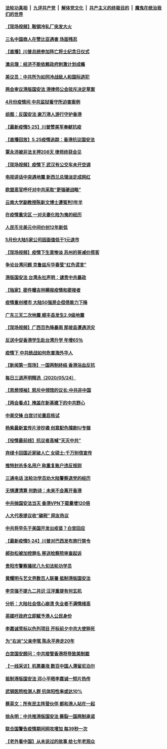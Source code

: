 ####  [法轮功真相](../../../../basic/blob/master/README.md?t=05260201) &nbsp;|&nbsp; [九评共产党](../../../../9ping.md/blob/master/README.md?t=05260201) &nbsp;|&nbsp; [解体党文化](../../../../jtdwh.md/blob/master/README.md?t=05260201)  &nbsp;|&nbsp; [共产主义的终极目的](../../../../gczydzjmd.md/blob/master/README.md?t=05260201) &nbsp;|&nbsp; [魔鬼在统治我们的世界](../../../../mgztzwmdsj.md/blob/master/README.md?t=05260201) 

#### [【现场视频】鞍钢冷轧厂突发大火](../pages/nsc413/n12135630.md?t=05260201) 

#### [三名中国商人在赞比亚遇害 场面残忍](../pages/nsc413/n12135591.md?t=05260201) 

#### [【直播】川普总统参加阵亡将士纪念日仪式](../pages/nsc413/n12135420.md?t=05260201) 

#### [澳总理：经济不能依赖政府刺激计划成瘾](../pages/nsc413/n12135474.md?t=05260201) 

#### [美议员：中共所为如同冷战敌人和国际逃犯](../pages/nsc413/n12135413.md?t=05260201) 

#### [两会审议港版国安法 港律师公会驳斥决定草案](../pages/nsc413/n12134928.md?t=05260201) 

#### [4月份疫情间 中共监狱看守所迫害案例](../pages/nsc413/n12133086.md?t=05260201) 

#### [组图：反国安法 逾万港人游行守护香港](../pages/nsc413/n12135062.md?t=05260201) 

#### [【最新疫情5·25】川普赞美军奉献抗疫](../pages/nsc413/n12129818.md?t=05260201) 

#### [【直播回放】5.25疫情追踪：香港抗议国安法](../pages/nsc413/n12135040.md?t=05260201) 

#### [覃永沛被非法关押208天 律师终获会见](../pages/nsc413/n12135006.md?t=05260201) 

#### [【现场视频】疫情下 武汉有公交车未开空调](../pages/nsc413/n12134869.md?t=05260201) 

#### [电视讲话中突遇地震 新西兰总理淡定成网红](../pages/nsc413/n12135034.md?t=05260201) 

#### [欧盟高官呼吁对中共采取“更强硬战略”](../pages/nsc413/n12134842.md?t=05260201) 

#### [云南大学副教授陈新文博士遭冤判1年半](../pages/nsc413/n12132729.md?t=05260201) 

#### [在疫情重灾区 一对夫妻化险为夷的经历](../pages/nsc413/n12132805.md?t=05260201) 

#### [人民币兑美元中间价创12年新低](../pages/nsc413/n12134953.md?t=05260201) 


#### [5月份大陆5家公司因面值低于1元退市](../pages/nsc413/n12134345.md?t=05260201) 

#### [【现场视频】疫情下生意惨淡 苏州的哥减价揽客](../pages/nsc413/n12134493.md?t=05260201) 

#### [争论台湾问题 克鲁兹斥华春莹“红色谎言”](../pages/nsc413/n12134821.md?t=05260201) 

#### [港版国安法 台湾永社声明：谴责中共暴政](../pages/nsc413/n12134644.md?t=05260201) 

#### [【独家】密件曝吉林瞒报疫情和密接者](../pages/nsc413/n12133619.md?t=05260201) 

#### [疫情重创楼市 大陆50强房企偿债能力下降](../pages/nsc413/n12133872.md?t=05260201) 

#### [广东三天二次地震 顺丰县发生2.9级地震](../pages/nsc413/n12134330.md?t=05260201) 

#### [【现场视频】广西百色降暴雨 那坡县遭遇洪灾](../pages/nsc413/n12134025.md?t=05260201) 

#### [反送中促香港学生赴台湾升学 年增65％](../pages/nsc413/n12134076.md?t=05260201) 

#### [疫情下 中共统战如何危害海外华人](../pages/nsc413/n12118795.md?t=05260201) 

#### [【新闻第一现场】一国两制终结 香港浴血反抗](../pages/nsc413/n12133919.md?t=05260201) 

#### [每日三退声明精选（2020/05/24）](../pages/nsc413/n12134083.md?t=05260201) 

#### [【思想领袖】怒斥中领馆的议长:中共非中国](../pages/nsc413/n12082882.md?t=05260201) 

#### [【两会看点】掩盖在新基建下的中共野心](../pages/nsc413/n12131176.md?t=05260201) 

#### [中美交锋 白宫讨论重启核试](../pages/nsc413/n12133816.md?t=05260201) 

#### [杨紫最新宣传片涉抄袭 创意配色撞款IU专辑](../pages/nsc413/n12133547.md?t=05260201) 

#### [【役情最前线】抗议者高喊“天灭中共”](../pages/nsc413/n12133626.md?t=05260201) 

#### [弃绿卡回国近家破人亡 女硕士:千万别信宣传](../pages/nsc413/n12133843.md?t=05260201) 

#### [推特封杀多名用户 称重复账户违反规则](../pages/nsc413/n12133707.md?t=05260201) 

#### [三通电话 法轮功学员劝大陆警察退党的经历](../pages/nsc413/n12133573.md?t=05260201) 

#### [无惧遭清算 何韵诗：未来不会离开香港](../pages/nsc413/n12133574.md?t=05260201) 

#### [中共抛国安法当天 香港VPN下载量增120倍](../pages/nsc413/n12133668.md?t=05260201) 

#### [人大代表提议收“碳税” 网友热议](../pages/nsc413/n12133649.md?t=05260201) 

#### [中共将早先于美国开发出疫苗？白宫回应](../pages/nsc413/n12133606.md?t=05260201) 

#### [【最新疫情5·24】川普对巴西发布旅行禁令](../pages/nsc413/n12129725.md?t=05260201) 

#### [郝劲松被加控罪名 移送检察院审查起诉](../pages/nsc413/n12133476.md?t=05260201) 

#### [贵阳市警察骚扰八九旬法轮功学员](../pages/nsc413/n12129245.md?t=05260201) 

#### [黄耀明与艺文界数百人联署 抵制港版国安法](../pages/nsc413/n12131774.md?t=05260201) 

#### [李克强不提九二共识 汪洋重提有何玄机](../pages/nsc413/n12133295.md?t=05260201) 

#### [分析：大陆社会信心崩溃 失业者不满情绪高](../pages/nsc413/n12133387.md?t=05260201) 

#### [英媒吁政府立即赋予港人公民身份](../pages/nsc413/n12133448.md?t=05260201) 

#### [李嘉诚竞标以色列项目 开标前夕中共大使猝死](../pages/nsc413/n12133423.md?t=05260201) 

#### [为“右派”父亲申冤  陈永平奔走20年](../pages/nsc413/n12131771.md?t=05260201) 

#### [白宫国安顾问：中共接管香港将导致美制裁](../pages/nsc413/n12133393.md?t=05260201) 

#### [【一线采访】机票暴涨 数百中国人滞留尼泊尔](../pages/nsc413/n12133030.md?t=05260201) 

#### [抵制港版国安法 邓小平晤李嘉诚一短片热传](../pages/nsc413/n12133045.md?t=05260201) 

#### [武钢医院检测人群 抗体阳性率或达10%](../pages/nsc413/n12133174.md?t=05260201) 

#### [蔡英文：所有民主阵营伙伴 都和港人站在一起](../pages/nsc413/n12133200.md?t=05260201) 

#### [徐永明：中共推港版国安法 撕裂一国两制承诺](../pages/nsc413/n12133138.md?t=05260201) 

#### [联合国警告疫情期间网攻增加 每39秒一次](../pages/nsc413/n12133186.md?t=05260201) 


#### [【老外看中国】从未说过的故事 给七年老观众](../pages/nsc413/n12133013.md?t=05260201) 

